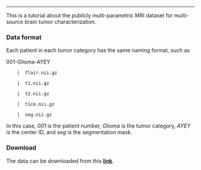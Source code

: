 
-----------------------------------------

This is a tutorial about the publicly multi-parametric MRI dataset for multi-source brain tumor characterization.

### Data format
Each patient in each tumor category has the same naming format, such as  

  001-Glioma-AYEY

        |  flair.nii.gz

        |  t1.nii.gz

        |  t2.nii.gz

        |  t1ce.nii.gz

        |  seg.nii.gz
   
In this case, *001* is the patient number, *Glioma* is the tumor category, *AYEY* is the center ID, and *seg* is the segmentation mask. 

### Download 
The data can be downloaded from this **[link](https://drive.google.com/drive/folders/1eCLw3d3jM9JVWe8MbDyQRWv9pcXzItwi?usp=sharing)**. 
